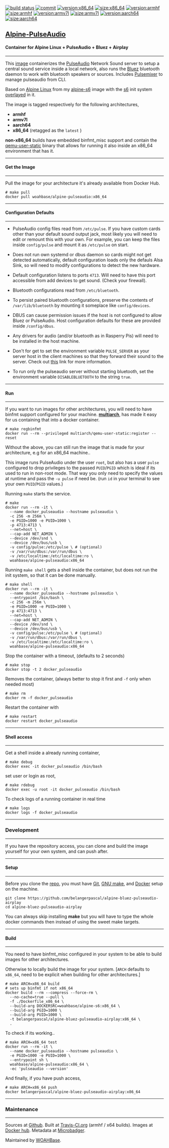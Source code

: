 [![build status][251]][232] [![commit][255]][231] [![version:x86_64][256]][235] [![size:x86_64][257]][235] [![version:armhf][258]][236] [![size:armhf][259]][236] [![version:armv7l][260]][237] [![size:armv7l][261]][237] [![version:aarch64][262]][238] [![size:aarch64][263]][238]

## [Alpine-PulseAudio][234]
#### Container for Alpine Linux + PulseAudio + Bluez + Airplay
---

This [image][233] containerizes the [PulseAudio][135] Network
Sound server to setup a central sound service inside a local
network, also runs the [Bluez][136] bluetooth daemon to work with
bluetooth speakers or sources. Includes [Pulsemixer][137] to
manage pulseaudio from CLI.

Based on [Alpine Linux][131] from my [alpine-s6][132] image with
the [s6][133] init system [overlayed][134] in it.

The image is tagged respectively for the following architectures,
* **armhf**
* **armv7l**
* **aarch64**
* **x86_64** (retagged as the `latest` )

**non-x86_64** builds have embedded binfmt_misc support and contain the
[qemu-user-static][105] binary that allows for running it also inside
an x86_64 environment that has it.

---
#### Get the Image
---

Pull the image for your architecture it's already available from
Docker Hub.

```
# make pull
docker pull woahbase/alpine-pulseaudio:x86_64
```

---
#### Configuration Defaults
---

* PulseAudio config files read from `/etc/pulse`. If you have
  custom cards other than your default sound output jack, most
  likely you will need to edit or remount this with your own. For
  example, you can keep the files inside `config/pulse` and mount
  it as `/etc/pulse` on start.

* Does not run own systemd or dbus daemon so cards might not get
  detected automatically, default configuration loads only the
  defauls Alsa Sink, so will need to modify configurations to
  detect the new hardware.

* Default configuration listens to ports `4713`. Will need to have
  this port accessible from add devices to get sound. (Check your
  firewall).

* Bluetooth configurations read from `/etc/bluetooth`.

* To persist paired bluetooth configurations, preserve the
  contents of `/var/lib/bluetooth` by mounting it someplace like
  `config/devices`.

* DBUS can cause permission issues if the host is not configured to
  allow Bluez or PulseAudio. Host configuration defaults for these
  are provided inside `/config/dbus`.

* Any drivers for audio (and/or bluetooth as in Rasperry Pis) will
  need to be installed in the host machine.

* Don't for get to set the environment variable `PULSE_SERVER` as
  your server host in the client machines so that they forward
  their sound to the server.  Check out [this][138] link for more
  information.

* To run only the pulseaudio server without starting bluetooth,
  set the environment variable `DISABLEBLUETOOTH` to the string
  `true`.

---
#### Run
---

If you want to run images for other architectures, you will need
to have binfmt support configured for your machine. [**multiarch**][104],
has made it easy for us containing that into a docker container.

```
# make regbinfmt
docker run --rm --privileged multiarch/qemu-user-static:register --reset
```

Without the above, you can still run the image that is made for your
architecture, e.g for an x86_64 machine..

This image runs PulseAudio under the user `root`, but also has
a user `pulse` configured to drop privileges to the passed
`PUID`/`PGID` which is ideal if its used to run in non-root mode.
That way you only need to specify the values at runtime and pass
the `-u pulse` if need be. (run `id` in your terminal to see your
own `PUID`/`PGID` values.)

Running `make` starts the service.

```
# make
docker run --rm -it \
  --name docker_pulseaudio --hostname pulseaudio \
  -c 256 -m 256m \
  -e PGID=1000 -e PUID=1000 \
  -p 4713:4713 \
  --net=host \
  --cap-add NET_ADMIN \
  --device /dev/snd \
  --device /dev/bus/usb \
  -v config/pulse:/etc/pulse \ # (optional)
  -v /var/run/dbus:/var/run/dbus \
  -v /etc/localtime:/etc/localtime:ro \
  woahbase/alpine-pulseaudio:x86_64
```

Running `make shell` gets a shell inside the container, but does
not run the init system, so that it can be done manually.

```
# make shell
docker run --rm -it \
  --name docker_pulseaudio --hostname pulseaudio \
  --entrypoint /bin/bash \
  -c 256 -m 256m \
  -e PGID=1000 -e PUID=1000 \
  -p 4713:4713 \
  --net=host \
  --cap-add NET_ADMIN \
  --device /dev/snd \
  --device /dev/bus/usb \
  -v config/pulse:/etc/pulse \ # (optional)
  -v /var/run/dbus:/var/run/dbus \
  -v /etc/localtime:/etc/localtime:ro \
  woahbase/alpine-pulseaudio:x86_64
```

Stop the container with a timeout, (defaults to 2 seconds)

```
# make stop
docker stop -t 2 docker_pulseaudio
```

Removes the container, (always better to stop it first and `-f`
only when needed most)

```
# make rm
docker rm -f docker_pulseaudio
```

Restart the container with

```
# make restart
docker restart docker_pulseaudio
```

---
#### Shell access
---

Get a shell inside a already running container,

```
# make debug
docker exec -it docker_pulseaudio /bin/bash
```

set user or login as root,

```
# make rdebug
docker exec -u root -it docker_pulseaudio /bin/bash
```

To check logs of a running container in real time

```
# make logs
docker logs -f docker_pulseaudio
```

---
### Development
---

If you have the repository access, you can clone and
build the image yourself for your own system, and can push after.

---
#### Setup
---

Before you clone the [repo][231], you must have [Git][101], [GNU make][102],
and [Docker][103] setup on the machine.

```
git clone https://github.com/belangerpascal/alpine-bluez-pulseaudio-airplay
cd alpine-bluez-pulseaudio-airplay
```
You can always skip installing **make** but you will have to
type the whole docker commands then instead of using the sweet
make targets.

---
#### Build
---

You need to have binfmt_misc configured in your system to be able
to build images for other architectures.

Otherwise to locally build the image for your system.
[`ARCH` defaults to `x86_64`, need to be explicit when building
for other architectures.]

```
# make ARCH=x86_64 build
# sets up binfmt if not x86_64
docker build --rm --compress --force-rm \
  --no-cache=true --pull \
  -f ./Dockerfile_x86_64 \
  --build-arg DOCKERSRC=woahbase/alpine-s6:x86_64 \
  --build-arg PGID=1000 \
  --build-arg PUID=1000 \
  -t belangerpascal/alpine-bluez-pulseaudio-airplay:x86_64 \
  .
```

To check if its working..

```
# make ARCH=x86_64 test
docker run --rm -it \
  --name docker_pulseaudio --hostname pulseaudio \
  -e PGID=1000 -e PUID=1000 \
  --entrypoint sh \
  woahbase/alpine-pulseaudio:x86_64 \
  -ec 'pulseaudio --version'
```

And finally, if you have push access,

```
# make ARCH=x86_64 push
docker belangerpascal/alpine-bluez-pulseaudio-airplay:x86_64
```

---
### Maintenance
---

Sources at [Github][106]. Built at [Travis-CI.org][107] (armhf / x64 builds). Images at [Docker hub][108]. Metadata at [Microbadger][109].

Maintained by [WOAHBase][204].

[101]: https://git-scm.com
[102]: https://www.gnu.org/software/make/
[103]: https://www.docker.com
[104]: https://hub.docker.com/r/multiarch/qemu-user-static/
[105]: https://github.com/multiarch/qemu-user-static/releases/
[106]: https://github.com/
[107]: https://travis-ci.org/
[108]: https://hub.docker.com/
[109]: https://microbadger.com/

[131]: https://alpinelinux.org/
[132]: https://hub.docker.com/r/woahbase/alpine-s6
[133]: https://skarnet.org/software/s6/
[134]: https://github.com/just-containers/s6-overlay
[135]: https://www.freedesktop.org/wiki/Software/PulseAudio/
[136]: http://www.bluez.org/
[137]: https://github.com/GeorgeFilipkin/pulsemixer
[138]: https://www.freedesktop.org/wiki/Software/PulseAudio/Documentation/User/Network/

[201]: https://github.com/woahbase
[202]: https://travis-ci.org/woahbase/
[203]: https://hub.docker.com/u/woahbase
[204]: https://woahbase.online/

[231]: https://github.com/woahbase/alpine-pulseaudio
[232]: https://travis-ci.org/woahbase/alpine-pulseaudio
[233]: https://hub.docker.com/r/woahbase/alpine-pulseaudio
[234]: https://woahbase.online/#/images/alpine-pulseaudio
[235]: https://microbadger.com/images/woahbase/alpine-pulseaudio:x86_64
[236]: https://microbadger.com/images/woahbase/alpine-pulseaudio:armhf
[237]: https://microbadger.com/images/woahbase/alpine-pulseaudio:armv7l
[238]: https://microbadger.com/images/woahbase/alpine-pulseaudio:aarch64

[251]: https://travis-ci.org/woahbase/alpine-pulseaudio.svg?branch=master

[255]: https://images.microbadger.com/badges/commit/woahbase/alpine-pulseaudio.svg

[256]: https://images.microbadger.com/badges/version/woahbase/alpine-pulseaudio:x86_64.svg
[257]: https://images.microbadger.com/badges/image/woahbase/alpine-pulseaudio:x86_64.svg

[258]: https://images.microbadger.com/badges/version/woahbase/alpine-pulseaudio:armhf.svg
[259]: https://images.microbadger.com/badges/image/woahbase/alpine-pulseaudio:armhf.svg

[260]: https://images.microbadger.com/badges/version/woahbase/alpine-pulseaudio:armv7l.svg
[261]: https://images.microbadger.com/badges/image/woahbase/alpine-pulseaudio:armv7l.svg

[262]: https://images.microbadger.com/badges/version/woahbase/alpine-pulseaudio:aarch64.svg
[263]: https://images.microbadger.com/badges/image/woahbase/alpine-pulseaudio:aarch64.svg
